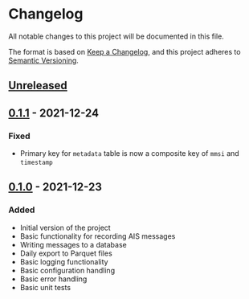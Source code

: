 # Changelog

All notable changes to this project will be documented in this file.

The format is based on [Keep a Changelog](https://keepachangelog.com/en/1.1.0/),
and this project adheres to [Semantic Versioning](https://semver.org/spec/v2.0.0.html).

## [Unreleased]

## [0.1.1] - 2021-12-24

### Fixed

- Primary key for `metadata` table is now a composite key of `mmsi` and `timestamp`


## [0.1.0] - 2021-12-23

### Added

- Initial version of the project
- Basic functionality for recording AIS messages
- Writing messages to a database
- Daily export to Parquet files
- Basic logging functionality
- Basic configuration handling
- Basic error handling
- Basic unit tests

[Unreleased]: https://github.com/mkouhia/ais-recorder/compare/v0.1.1...HEAD
[0.1.1]: https://github.com/mkouhia/ais-recorder/compare/v0.1.0...v0.1.1
[0.1.0]: https://github.com/mkouhia/ais-recorder/releases/tag/v0.1.0
